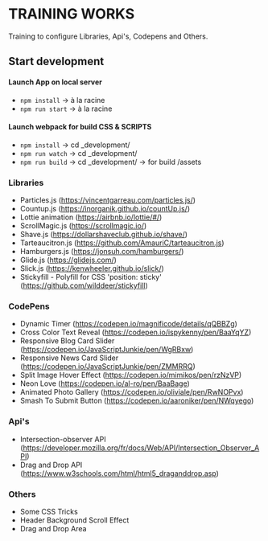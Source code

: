 # TRAINING WORKS
Training to configure Libraries, Api's, Codepens and Others.

## Start development

#### Launch App on local server
- `npm install` -> à la racine
- `npm run start` -> à la racine

#### Launch webpack for build CSS & SCRIPTS
- `npm install` -> cd _development/
- `npm run watch` -> cd _development/
- `npm run build` -> cd _development/ -> for build /assets

### Libraries
- Particles.js (https://vincentgarreau.com/particles.js/)
- Countup.js (https://inorganik.github.io/countUp.js/)
- Lottie animation (https://airbnb.io/lottie/#/)
- ScrollMagic.js (https://scrollmagic.io/)
- Shave.js (https://dollarshaveclub.github.io/shave/)
- Tarteaucitron.js (https://github.com/AmauriC/tarteaucitron.js)
- Hamburgers.js (https://jonsuh.com/hamburgers/)
- Glide.js (https://glidejs.com/)
- Slick.js (https://kenwheeler.github.io/slick/)
- Stickyfill - Polyfill for CSS 'position: sticky' (https://github.com/wilddeer/stickyfill)

### CodePens
- Dynamic Timer (https://codepen.io/magnificode/details/qQBBZg)
- Cross Color Text Reveal (https://codepen.io/ispykenny/pen/BaaYqYZ)
- Responsive Blog Card Slider (https://codepen.io/JavaScriptJunkie/pen/WgRBxw)
- Responsive News Card Slider (https://codepen.io/JavaScriptJunkie/pen/ZMMRRQ)
- Split Image Hover Effect (https://codepen.io/mimikos/pen/rzNzVP)
- Neon Love (https://codepen.io/al-ro/pen/BaaBage)
- Animated Photo Gallery (https://codepen.io/oliviale/pen/RwNOPvx)
- Smash To Submit Button (https://codepen.io/aaroniker/pen/NWqyego)

### Api's
- Intersection-observer API (https://developer.mozilla.org/fr/docs/Web/API/Intersection_Observer_API)
- Drag and Drop API (https://www.w3schools.com/html/html5_draganddrop.asp)

### Others
- Some CSS Tricks
- Header Background Scroll Effect
- Drag and Drop Area